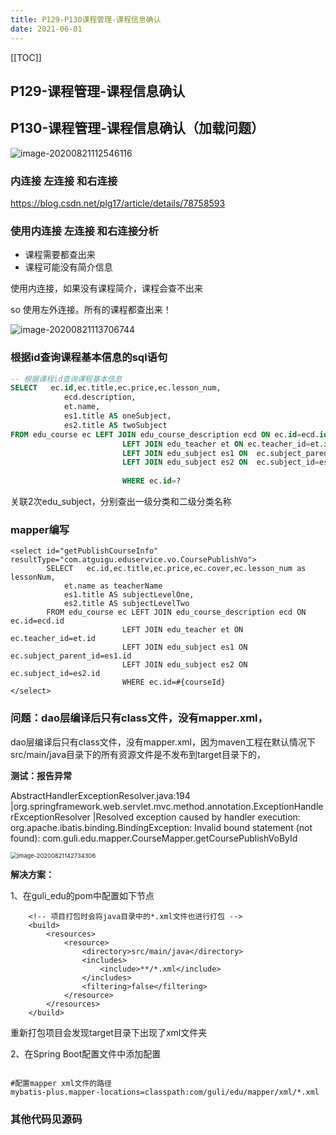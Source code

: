 ```yaml
---
title: P129-P130课程管理-课程信息确认
date: 2021-06-01
---
```

[[TOC]]



## P129-课程管理-课程信息确认

## P130-课程管理-课程信息确认（加载问题）

![image-20200821112546116](https://gitee.com//nopromise/pic/raw/master/typora/20200821112546.png)

### 内连接 左连接 和右连接

https://blog.csdn.net/plg17/article/details/78758593



### 使用内连接 左连接 和右连接分析

- 课程需要都查出来
- 课程可能没有简介信息

使用内连接，如果没有课程简介，课程会查不出来

so 使用左外连接。所有的课程都查出来！

![image-20200821113706744](https://gitee.com//nopromise/pic/raw/master/typora/20200821113706.png)

### 根据id查询课程基本信息的sql语句

```sql
-- 根据课程id查询课程基本信息
SELECT   ec.id,ec.title,ec.price,ec.lesson_num,
			ecd.description,
			et.name,
			es1.title AS oneSubject,
			es2.title AS twoSubject
FROM edu_course ec LEFT JOIN edu_course_description ecd ON ec.id=ecd.id
						 LEFT JOIN edu_teacher et ON ec.teacher_id=et.id
						 LEFT JOIN edu_subject es1 ON  ec.subject_parent_id=es1.id
						 LEFT JOIN edu_subject es2 ON  ec.subject_id=es2.id
						 
						 WHERE ec.id=?
```

关联2次edu_subject，分别查出一级分类和二级分类名称



### mapper编写

```
<select id="getPublishCourseInfo" 		    resultType="com.atguigu.eduservice.vo.CoursePublishVo">
        SELECT   ec.id,ec.title,ec.price,ec.cover,ec.lesson_num as lessonNum,
			et.name as teacherName
			es1.title AS subjectLevelOne,
			es2.title AS subjectLevelTwo
        FROM edu_course ec LEFT JOIN edu_course_description ecd ON ec.id=ecd.id
						 LEFT JOIN edu_teacher et ON ec.teacher_id=et.id
						 LEFT JOIN edu_subject es1 ON  ec.subject_parent_id=es1.id
						 LEFT JOIN edu_subject es2 ON  ec.subject_id=es2.id
						 WHERE ec.id=#{courseId}
</select>
```



### 问题：dao层编译后只有class文件，没有mapper.xml，

dao层编译后只有class文件，没有mapper.xml，因为maven工程在默认情况下src/main/java目录下的所有资源文件是不发布到target目录下的，



**测试：报告异常**

AbstractHandlerExceptionResolver.java:194 |org.springframework.web.servlet.mvc.method.annotation.ExceptionHandlerExceptionResolver |Resolved exception caused by handler execution: org.apache.ibatis.binding.BindingException: Invalid bound statement (not found): com.guli.edu.mapper.CourseMapper.getCoursePublishVoById



<img src="https://gitee.com//nopromise/pic/raw/master/typora/20200821142734.png" alt="image-20200821142734306" style="zoom:67%;" />





**解决方案：**

1、在guli_edu的pom中配置如下节点

```
    <!-- 项目打包时会将java目录中的*.xml文件也进行打包 -->
    <build>
        <resources>
            <resource>
                <directory>src/main/java</directory>
                <includes>
                    <include>**/*.xml</include>
                </includes>
                <filtering>false</filtering>
            </resource>
        </resources>
    </build>
```



重新打包项目会发现target目录下出现了xml文件夹



2、在Spring Boot配置文件中添加配置

```

#配置mapper xml文件的路径
mybatis-plus.mapper-locations=classpath:com/guli/edu/mapper/xml/*.xml
```



### 其他代码见源码